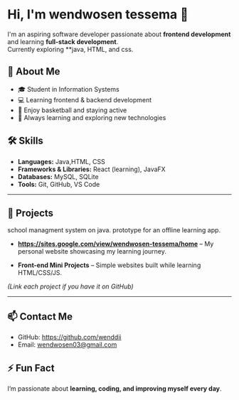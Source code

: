 # Hi, I'm wendwosen tessema 👋

I'm an aspiring software developer passionate about **frontend development** and learning **full-stack development**.  
Currently exploring **java, HTML, and css.

## 🚀 About Me
- 🎓 Student in Information Systems  
- 💻 Learning frontend & backend development  
- 🏀 Enjoy basketball and staying active  
- 🌱 Always learning and exploring new technologies  

## 🛠️ Skills
- **Languages:** Java,HTML, CSS  
- **Frameworks & Libraries:** React (learning), JavaFX  
- **Databases:** MySQL, SQLite  
- **Tools:** Git, GitHub, VS Code  

---

## 💼 Projects
school managment system on java.
prototype for an offline learning app.

- **https://sites.google.com/view/wendwosen-tessema/home** – My personal website showcasing my learning journey.  
 
- **Front-end Mini Projects** – Simple websites built while learning HTML/CSS/JS.

*(Link each project if you have it on GitHub)*  

---

## 📫 Contact Me
- GitHub: https://github.com/wenddii 
- Email: wendwosen03@gmail.com
## ⚡ Fun Fact
I’m passionate about **learning, coding, and improving myself every day**.
